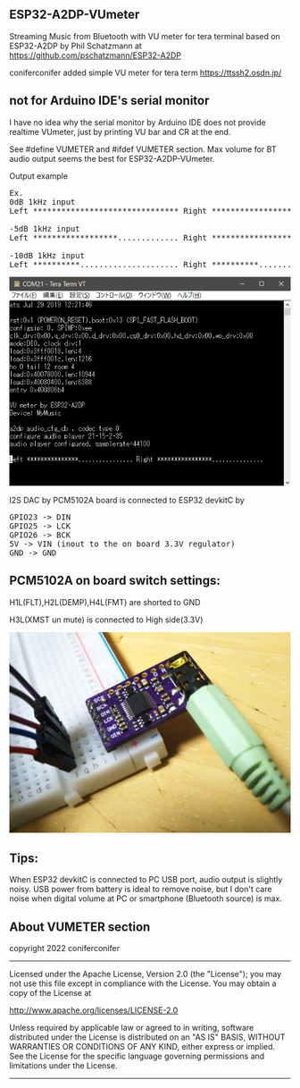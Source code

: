 ## ESP32-A2DP-VUmeter

 Streaming Music from Bluetooth with VU meter for tera terminal
  based on ESP32-A2DP by Phil Schatzmann
  at https://github.com/pschatzmann/ESP32-A2DP

coniferconifer added simple VU meter for tera term https://ttssh2.osdn.jp/

## not for Arduino IDE's serial monitor
I have no idea why the serial monitor by Arduino IDE does not provide realtime VUmeter, just 
by printing VU bar and CR at the end.
 
See #define VUMETER and #ifdef VUMETER section.
Max volume for BT audio output seems the best for ESP32-A2DP-VUmeter.

Output example 
<pre>
Ex. 
0dB 1kHz input
Left ******************************* Right *******************************

-5dB 1kHz input
Left ******************............. Right ******************.............

-10dB 1kHz input
Left **********..................... Right **********.....................
</pre>

![teraterm](./teraterm.png)

I2S DAC by PCM5102A board is connected to ESP32 devkitC by
<pre>
GPIO23 -> DIN
GPIO25 -> LCK
GPIO26 -> BCK
5V -> VIN (inout to the on board 3.3V regulator)
GND -> GND
</pre>
## PCM5102A on board switch settings:
H1L(FLT),H2L(DEMP),H4L(FMT) are shorted to GND

H3L(XMST un mute) is connected to High side(3.3V)

![PCM5102A](./GY-PCM5102A.jpg)

## Tips: 
When ESP32 devkitC is connected to PC USB port, audio output is slightly noisy.
USB power from battery is ideal to remove noise, but I don't care noise when 
digital volume at PC or smartphone (Bluetooth source) is max.

## About VUMETER section

copyright 2022 coniferconifer

---

Licensed under the Apache License, Version 2.0 (the "License");
you may not use this file except in compliance with the License.
You may obtain a copy of the License at

http://www.apache.org/licenses/LICENSE-2.0

Unless required by applicable law or agreed to in writing, software
distributed under the License is distributed on an "AS IS" BASIS,
WITHOUT WARRANTIES OR CONDITIONS OF ANY KIND, either express or implied.
See the License for the specific language governing permissions and
limitations under the License.

---
